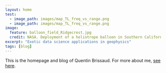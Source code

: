 ```yaml
---
layout: home
test:
  - image_path: images/map_TL_freq_vs_range.png
  - image_path: images/map_TL_freq_vs_range.png
image:
  feature: balloon_field_Ridgecrest.jpg
  credit: NASA. Deployment of a heliotrope balloon in Southern California after the 2019 Ridgecrest earthquake.
excerpt: "Exotic data science applications in geophysics"
tags: [blog]
---
```


This is the homepage and blog of Quentin Brissaud. For more about me, <a href="/about" style="text-decoration: underline">see here</a>.